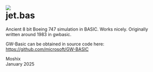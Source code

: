 <a href="https://hits.seeyoufarm.com"><img src="https://hits.seeyoufarm.com/api/count/incr/badge.svg?url=https%3A%2F%2Fgithub.com%2Fmoshix%2Fjet.bas&count_bg=%2379C83D&title_bg=%23555555&icon=&icon_color=%23E7E7E7&title=hits&edge_flat=true"/></a>
<br>
jet.bas
=======
  
Ancient 8 bit Boeing 747 simulation in BASIC. Works nicely. Originally written around 1983 in gwbasic. 

GW-Basic can be obtained in source code here: https://github.com/microsoft/GW-BASIC

Moshix  
January 2025
